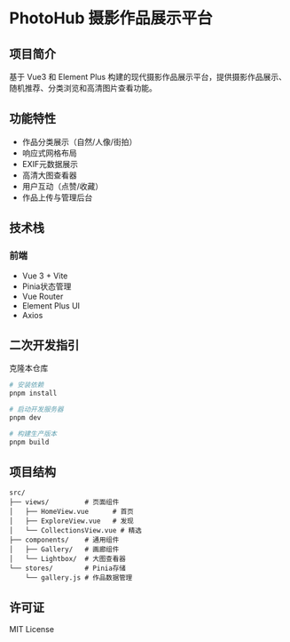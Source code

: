 # PhotoHub 摄影作品展示平台

## 项目简介
基于 Vue3 和 Element Plus 构建的现代摄影作品展示平台，提供摄影作品展示、随机推荐、分类浏览和高清图片查看功能。

## 功能特性
- 作品分类展示（自然/人像/街拍）
- 响应式网格布局
- EXIF元数据展示
- 高清大图查看器
- 用户互动（点赞/收藏）
- 作品上传与管理后台

## 技术栈
### 前端
- Vue 3 + Vite
- Pinia状态管理
- Vue Router
- Element Plus UI
- Axios

## 二次开发指引

克隆本仓库

```sh
# 安装依赖
pnpm install

# 启动开发服务器
pnpm dev

# 构建生产版本
pnpm build
```

## 项目结构

```
src/
├── views/         # 页面组件
│   ├── HomeView.vue      # 首页
│   ├── ExploreView.vue   # 发现
│   └── CollectionsView.vue # 精选
├── components/    # 通用组件
│   ├── Gallery/   # 画廊组件
│   └── Lightbox/  # 大图查看器
└── stores/        # Pinia存储
    └── gallery.js # 作品数据管理
```

## 许可证
MIT License
